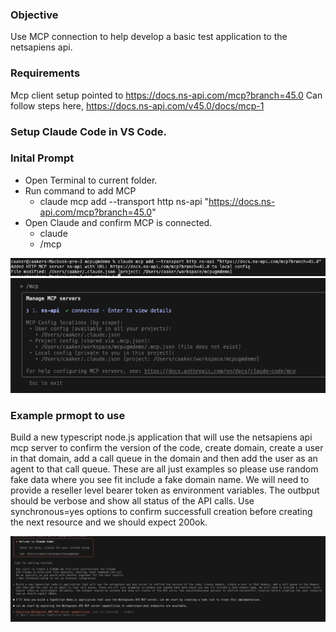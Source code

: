 
### Objective 

Use MCP connection to help develop a basic test application to the netsapiens api. 

### Requirements
Mcp client setup pointed to https://docs.ns-api.com/mcp?branch=45.0
Can follow steps here, https://docs.ns-api.com/v45.0/docs/mcp-1

### Setup Claude Code in VS Code. 

### Inital Prompt

* Open Terminal to current folder. 
* Run command to add MCP
    * claude mcp add --transport http ns-api "https://docs.ns-api.com/mcp?branch=45.0"
* Open Claude and confirm MCP is connected. 
    * claude
    * /mcp

![alt text](image-1.png)
![alt text](image.png)

### Example prmopt to use

Build a new typescript node.js application that will use the netsapiens api mcp server to confirm the version of the code, create domain, create a user in that domain, add a call queue in the domain and then add the user as an agent to that call queue. These are all just examples so please use random fake data where you see fit include a fake domain name. We will need to provide a reseller level bearer token as environment variables. The outbput should be verbose and show all status of the API calls. Use synchronous=yes options to confirm successfull creation before creating the next resource and we should expect 200ok. 

![alt text](image-2.png)